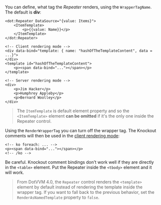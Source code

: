 You can define, what tag the *Repeater* renders, using the `WrapperTagName`. The default is **div**:

```DOTHTML
<dot:Repeater DataSource="{value: Items}">
    <ItemTemplate>
        <p>{{value: Name}}</p>
    </ItemTemplate>
</dot:Repeater>

<!-- Client rendering mode -->
<div data-bind="template: { name: "hashOfTheTemplateContent", data = ...}">
</div>
<template id="hashOfTheTemplateContent">
    <p><span data-bind="..."></span></p>
</template>

<!-- Server rendering mode -->
<div>
    <p>Jim Hacker</p>
    <p>Humphrey Appleby</p>
    <p>Bernard Woolley</p>
</div>
```
> The `ItemTemplate` is default element property and so the `<ItemTemplate>` element **can be omitted** if it's the only one inside the Repeater control.

Using the `RenderWrapperTag` you can turn off the wrapper tag. The Knockout comments will then be used 
in the [client rendering mode](~/pages/concepts/server-side-rendering):
```DOTHTML
<!-- ko foreach: ... -->
<p><span data-bind="..."></span></p>
<!-- /ko -->
```

Be careful. Knockout comment bindings don't work well if they are directly in the `<table>` element. Put the Repeater inside the `<tbody>` element and it will work.

> From DotVVM 4.0, the `Repeater` control renders the `<template>` element by default instead of rendering the template inside the wrapper tag. If you want to fall back to the previous behavior, set the `RenderAsNamedTemplate` property to `false`.